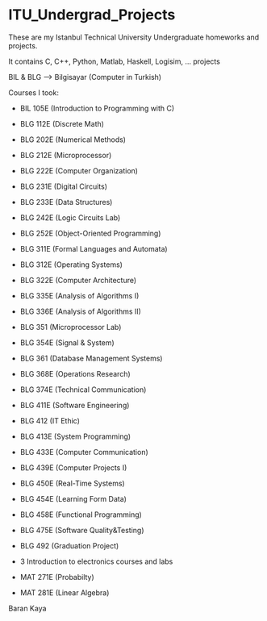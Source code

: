 # ITU_Undergrad_Projects

These are my Istanbul Technical University Undergraduate homeworks and projects.

It contains C, C++, Python, Matlab, Haskell, Logisim, ... projects

BIL & BLG --> Bilgisayar (Computer in Turkish)

Courses I took:

- BIL 105E (Introduction to Programming with C)
- BLG 112E (Discrete Math)
- BLG 202E (Numerical Methods)
- BLG 212E (Microprocessor)
- BLG 222E (Computer Organization)
- BLG 231E (Digital Circuits)
- BLG 233E (Data Structures)
- BLG 242E (Logic Circuits Lab)
- BLG 252E (Object-Oriented Programming)
- BLG 311E (Formal Languages and Automata)
- BLG 312E (Operating Systems)
- BLG 322E (Computer Architecture)
- BLG 335E (Analysis of Algorithms I)
- BLG 336E (Analysis of Algorithms II)
- BLG 351 (Microprocessor Lab)
- BLG 354E (Signal & System)
- BLG 361 (Database Management Systems)
- BLG 368E (Operations Research)
- BLG 374E (Technical Communication)
- BLG 411E (Software Engineering)
- BLG 412 (IT Ethic)
- BLG 413E (System Programming)
- BLG 433E (Computer Communication)
- BLG 439E (Computer Projects I)
- BLG 450E (Real-Time Systems)
- BLG 454E (Learning Form Data)
- BLG 458E (Functional Programming)
- BLG 475E (Software Quality&Testing)
- BLG 492 (Graduation Project)

- 3 Introduction to electronics courses and labs
- MAT 271E (Probabilty)
- MAT 281E (Linear Algebra)

Baran Kaya
